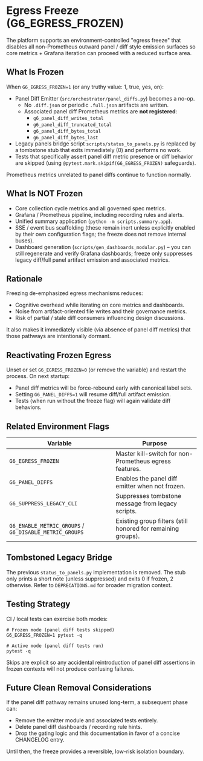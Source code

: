 # Egress Freeze (G6_EGRESS_FROZEN)

The platform supports an environment-controlled "egress freeze" that disables
all non-Prometheus outward panel / diff style emission surfaces so core
metrics + Grafana iteration can proceed with a reduced surface area.

## What Is Frozen

When `G6_EGRESS_FROZEN=1` (or any truthy value: 1, true, yes, on):

- Panel Diff Emitter (`src/orchestrator/panel_diffs.py`) becomes a no-op.
  * No `.diff.json` or periodic `.full.json` artifacts are written.
  * Associated panel diff Prometheus metrics are **not registered**:
    - `g6_panel_diff_writes_total`
    - `g6_panel_diff_truncated_total`
    - `g6_panel_diff_bytes_total`
    - `g6_panel_diff_bytes_last`
- Legacy panels bridge script `scripts/status_to_panels.py` is replaced by a
  tombstone stub that exits immediately (0) and performs no work.
- Tests that specifically assert panel diff metric presence or diff behavior
  are skipped (using `@pytest.mark.skipif(G6_EGRESS_FROZEN)` safeguards).

Prometheus metrics unrelated to panel diffs continue to function normally.

## What Is NOT Frozen

- Core collection cycle metrics and all governed spec metrics.
- Grafana / Prometheus pipeline, including recording rules and alerts.
- Unified summary application (`python -m scripts.summary.app`).
- SSE / event bus scaffolding (these remain inert unless explicitly enabled by
  their own configuration flags; the freeze does not remove internal buses).
 - Dashboard generation (`scripts/gen_dashboards_modular.py`) – you can still regenerate and verify Grafana dashboards; freeze only suppresses legacy diff/full panel artifact emission and associated metrics.

## Rationale

Freezing de-emphasized egress mechanisms reduces:

- Cognitive overhead while iterating on core metrics and dashboards.
- Noise from artifact-oriented file writes and their governance metrics.
- Risk of partial / stale diff consumers influencing design discussions.

It also makes it immediately visible (via absence of panel diff metrics) that
those pathways are intentionally dormant.

## Reactivating Frozen Egress

Unset or set `G6_EGRESS_FROZEN=0` (or remove the variable) and restart the
process. On next startup:

- Panel diff metrics will be force-rebound early with canonical label sets.
- Setting `G6_PANEL_DIFFS=1` will resume diff/full artifact emission.
- Tests (when run without the freeze flag) will again validate diff behaviors.

## Related Environment Flags

| Variable | Purpose |
|----------|---------|
| `G6_EGRESS_FROZEN` | Master kill-switch for non-Prometheus egress features. |
| `G6_PANEL_DIFFS` | Enables the panel diff emitter when not frozen. |
| `G6_SUPPRESS_LEGACY_CLI` | Suppresses tombstone message from legacy scripts. |
| `G6_ENABLE_METRIC_GROUPS` / `G6_DISABLE_METRIC_GROUPS` | Existing group filters (still honored for remaining groups). |

## Tombstoned Legacy Bridge

The previous `status_to_panels.py` implementation is removed. The stub only
prints a short note (unless suppressed) and exits 0 if frozen, 2 otherwise.
Refer to `DEPRECATIONS.md` for broader migration context.

## Testing Strategy

CI / local tests can exercise both modes:

```
# Frozen mode (panel diff tests skipped)
G6_EGRESS_FROZEN=1 pytest -q

# Active mode (panel diff tests run)
pytest -q
```

Skips are explicit so any accidental reintroduction of panel diff assertions
in frozen contexts will not produce confusing failures.

## Future Clean Removal Considerations

If the panel diff pathway remains unused long-term, a subsequent phase can:

- Remove the emitter module and associated tests entirely.
- Delete panel diff dashboards / recording rule hints.
- Drop the gating logic and this documentation in favor of a concise CHANGELOG entry.

Until then, the freeze provides a reversible, low-risk isolation boundary.
